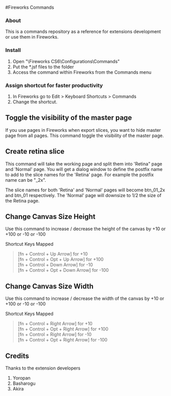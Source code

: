 #Fireworks Commands

### About  
This is a commands repository as a reference for extensions development or use them in Fireworks.

### Install  
  1. Open "\Fireworks CS6\Configurations\Commands"
  2. Put the *.jsf files to the folder
  3. Access the command within Fireworks from the Commands menu


### Assign shortcut for faster productivity
  1. In Fireworks go to Edit > Keyboard Shortcuts > Commands 
  2. Change the shortcut. 

## Toggle the visibility of the master page
If you use pages in Fireworks when export slices, you want to hide master page from all pages.
This command toggle the visibility of the master page.  


## Create retina slice
This command will take the working page and split them into 'Retina" page and 'Normal' page.
You will get a dialog window to define the postfix name to add to the slice names for the 'Retina' page. For example the postfix name can be "_2x".  

The slice names for both 'Retina' and 'Normal' pages will become btn_01_2x and btn_01 respectively. The 'Normal' page will downsize to 1/2 the size of the Retina page.

## Change Canvas Size Height
Use this command to increase / decrease the height of the canvas by +10 or +100 or -10 or -100

Shortcut Keys Mapped
>[fn + Control + Up Arrow] for +10  
>[fn + Control + Opt + Up Arrow] for +100  
>[fn + Control + Down Arrow] for -10  
>[fn + Control + Opt + Down Arrow] for -100

## Change Canvas Size Width
Use this command to increase / decrease the width of the canvas by +10 or +100 or -10 or -100

Shortcut Keys Mapped
>[fn + Control + Right Arrow] for +10  
>[fn + Control + Opt + Right Arrow] for +100  
>[fn + Control + Right Arrow] for -10  
>[fn + Control + Opt + Right Arrow] for -100

## Credits
Thanks to the extension developers  
  1. Yoropan
  2. Basharogu
  3. Akira

